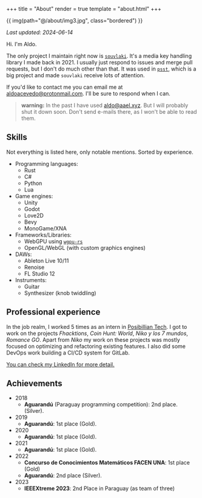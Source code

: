 +++
title = "About"
render = true
template = "about.html"
+++

{{ img(path="@/about/img3.jpg", class="bordered") }}

*Last updated: 2024-06-14*

Hi. I'm Aldo.

The only project I maintain right now is [`souvlaki`](https://github.com/Sinono3/souvlaki). It's a media key handling library I made back in 2021. I usually just respond to issues and merge pull requests, but I don't do much other than that.
It was used in [`psst`](https://github.com/jpochyla/psst), which is a big project and made `souvlaki` receive lots of
attention.

If you'd like to contact me you can email me at [aldoacevedo@protonmail.com](mailto:aldoacevedo@protonmail.com). I'll be sure to respond when I can.

> **warning:** In the past I have used aldo@aael.xyz. But I will probably shut it down soon.
> Don't send e-mails there, as I won't be able to read them.

## Skills

Not everything is listed here, only notable mentions. Sorted by experience.

- Programming languages:
	- Rust
	- C#
	- Python
	- Lua
- Game engines:
	- Unity
	- Godot
	- Love2D
	- Bevy
	- MonoGame/XNA
- Frameworks/Libraries:
	- WebGPU using [`wgpu-rs`](wgpu.rs)
	- OpenGL/WebGL (with custom graphics engines)
- DAWs:
	- Ableton Live 10/11
	- Renoise 
	- FL Studio 12
- Instruments:
	- Guitar
	- Synthesizer (knob twiddling)

## Professional experience

In the job realm, I worked 5 times as an intern in [Posibillian Tech](https://www.posibillian.tech).
I got to work on the projects _Fhacktions_, _Coin Hunt: World_, _Niko y los 7 mundos_, _Romance GO_.
Apart from _Niko_ my work on these projects was mostly focused on optimizing and refactoring existing features.
I also did some DevOps work building a CI/CD system for GitLab.

[You can check my LinkedIn for more detail.](https://www.linkedin.com/in/aldo-acevedo-9a38a9289/)

## Achievements

- 2018
	- **Aguarandú** (Paraguay programming competition): 2nd place. (Silver).
- 2019
	- **Aguarandú**: 1st place (Gold).
- 2020
	- **Aguarandú**: 1st place (Gold).
- 2021
	- **Aguarandú**: 1st place (Gold).
- 2022
	- **Concurso de Conocimientos Matemáticos FACEN UNA**: 1st place (Gold)
	- **Aguarandú**: 2nd place (Silver).
- 2023
	- **IEEEXtreme 2023**: 2nd Place in Paraguay (as team of three)

